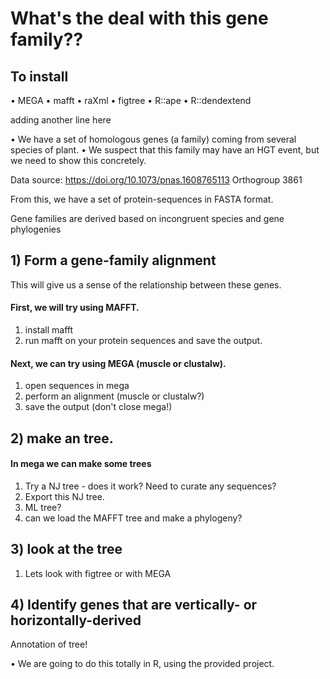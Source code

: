 

# What's the deal with this gene family??

## To install
• MEGA 
• mafft 
• raXml 
• figtree 
• R::ape 
• R::dendextend 


adding another line here


• We have a set of homologous genes (a family) coming from several species of plant.
• We suspect that this family may have an HGT event, but we need to show this concretely.

Data source:
https://doi.org/10.1073/pnas.1608765113
Orthogroup 3861

From this, we have a set of protein-sequences in FASTA format.

Gene families are derived based on incongruent species and gene phylogenies

## 1) Form a gene-family alignment

This will give us a sense of the relationship between these genes.

#### First, we will try using MAFFT.
1. install mafft
2. run mafft on your protein sequences and save the output.

#### Next, we can try using MEGA (muscle or clustalw).
1. open sequences in mega
2. perform an alignment (muscle or clustalw?)
3. save the output (don't close mega!)


## 2) make an tree.

#### In mega we can make some trees
1. Try a NJ tree - does it work? Need to curate any sequences?
2. Export this NJ tree.
3. ML tree?
4. can we load the MAFFT tree and make a phylogeny?

## 3) look at the tree
1. Lets look with figtree or with MEGA




## 4) Identify genes that are vertically- or horizontally-derived
Annotation of tree!


• We are going to do this totally in R, using the provided project.

